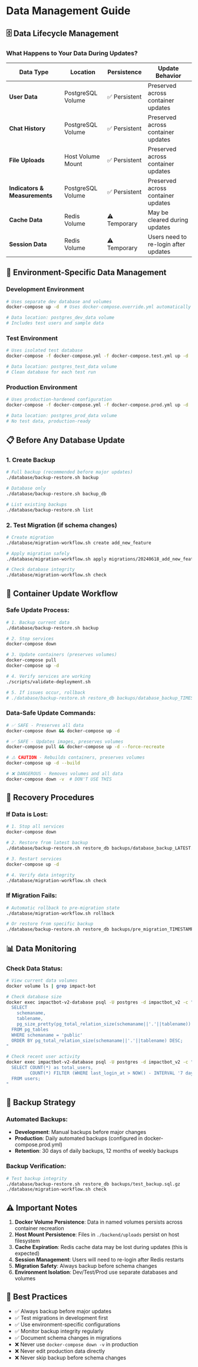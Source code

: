 # Data Management Guide

## 🗄️ Data Lifecycle Management

### What Happens to Your Data During Updates?

| Data Type | Location | Persistence | Update Behavior |
|-----------|----------|-------------|-----------------|
| **User Data** | PostgreSQL Volume | ✅ Persistent | Preserved across container updates |
| **Chat History** | PostgreSQL Volume | ✅ Persistent | Preserved across container updates |
| **File Uploads** | Host Volume Mount | ✅ Persistent | Preserved across container updates |
| **Indicators & Measurements** | PostgreSQL Volume | ✅ Persistent | Preserved across container updates |
| **Cache Data** | Redis Volume | ⚠️ Temporary | May be cleared during updates |
| **Session Data** | Redis Volume | ⚠️ Temporary | Users need to re-login after updates |

## 🔄 Environment-Specific Data Management

### Development Environment
```bash
# Uses separate dev database and volumes
docker-compose up -d  # Uses docker-compose.override.yml automatically

# Data location: postgres_dev_data volume
# Includes test users and sample data
```

### Test Environment  
```bash
# Uses isolated test database
docker-compose -f docker-compose.yml -f docker-compose.test.yml up -d

# Data location: postgres_test_data volume  
# Clean database for each test run
```

### Production Environment
```bash
# Uses production-hardened configuration
docker-compose -f docker-compose.yml -f docker-compose.prod.yml up -d

# Data location: postgres_prod_data volume
# No test data, production-ready
```

## 📋 Before Any Database Update

### 1. Create Backup
```bash
# Full backup (recommended before major updates)
./database/backup-restore.sh backup

# Database only
./database/backup-restore.sh backup_db

# List existing backups
./database/backup-restore.sh list
```

### 2. Test Migration (if schema changes)
```bash
# Create migration
./database/migration-workflow.sh create add_new_feature

# Apply migration safely
./database/migration-workflow.sh apply migrations/20240618_add_new_feature.sql

# Check database integrity
./database/migration-workflow.sh check
```

## 🚨 Container Update Workflow

### Safe Update Process:
```bash
# 1. Backup current data
./database/backup-restore.sh backup

# 2. Stop services
docker-compose down

# 3. Update containers (preserves volumes)
docker-compose pull
docker-compose up -d

# 4. Verify services are working
./scripts/validate-deployment.sh

# 5. If issues occur, rollback
# ./database/backup-restore.sh restore_db backups/database_backup_TIMESTAMP.sql.gz
```

### Data-Safe Update Commands:
```bash
# ✅ SAFE - Preserves all data
docker-compose down && docker-compose up -d

# ✅ SAFE - Updates images, preserves volumes
docker-compose pull && docker-compose up -d --force-recreate

# ⚠️ CAUTION - Rebuilds containers, preserves volumes
docker-compose up -d --build

# ❌ DANGEROUS - Removes volumes and all data
docker-compose down -v  # DON'T USE THIS
```

## 🔧 Recovery Procedures

### If Data is Lost:
```bash
# 1. Stop all services
docker-compose down

# 2. Restore from latest backup
./database/backup-restore.sh restore_db backups/database_backup_LATEST.sql.gz

# 3. Restart services
docker-compose up -d

# 4. Verify data integrity
./database/migration-workflow.sh check
```

### If Migration Fails:
```bash
# Automatic rollback to pre-migration state
./database/migration-workflow.sh rollback

# Or restore from specific backup
./database/backup-restore.sh restore_db backups/pre_migration_TIMESTAMP.sql.gz
```

## 📊 Data Monitoring

### Check Data Status:
```bash
# View current data volumes
docker volume ls | grep impact-bot

# Check database size
docker exec impactbot-v2-database psql -U postgres -d impactbot_v2 -c "
  SELECT 
    schemaname,
    tablename,
    pg_size_pretty(pg_total_relation_size(schemaname||'.'||tablename)) as size
  FROM pg_tables 
  WHERE schemaname = 'public' 
  ORDER BY pg_total_relation_size(schemaname||'.'||tablename) DESC;
"

# Check recent user activity
docker exec impactbot-v2-database psql -U postgres -d impactbot_v2 -c "
  SELECT COUNT(*) as total_users, 
         COUNT(*) FILTER (WHERE last_login_at > NOW() - INTERVAL '7 days') as active_users
  FROM users;
"
```

## 🔐 Backup Strategy

### Automated Backups:
- **Development**: Manual backups before major changes
- **Production**: Daily automated backups (configured in docker-compose.prod.yml)
- **Retention**: 30 days of daily backups, 12 months of weekly backups

### Backup Verification:
```bash
# Test backup integrity
./database/backup-restore.sh restore_db backups/test_backup.sql.gz
./database/migration-workflow.sh check
```

## ⚠️ Important Notes

1. **Docker Volume Persistence**: Data in named volumes persists across container recreation
2. **Host Mount Persistence**: Files in `./backend/uploads` persist on host filesystem  
3. **Cache Expiration**: Redis cache data may be lost during updates (this is expected)
4. **Session Management**: Users will need to re-login after Redis restarts
5. **Migration Safety**: Always backup before schema changes
6. **Environment Isolation**: Dev/Test/Prod use separate databases and volumes

## 🎯 Best Practices

- ✅ Always backup before major updates
- ✅ Test migrations in development first  
- ✅ Use environment-specific configurations
- ✅ Monitor backup integrity regularly
- ✅ Document schema changes in migrations
- ❌ Never use `docker-compose down -v` in production
- ❌ Never edit production data directly
- ❌ Never skip backup before schema changes
